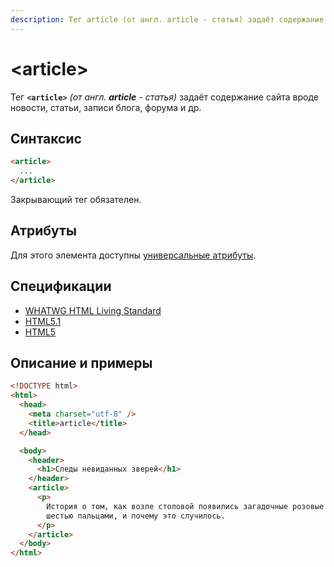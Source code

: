 ```yaml
---
description: Тег article (от англ. article - статья) задаёт содержание сайта вроде новости, статьи, записи блога, форума и др
---
```


# &lt;article&gt;

Тег **`<article>`** _(от англ. **article** - статья)_ задаёт содержание сайта вроде новости, статьи, записи блога, форума и др.

## Синтаксис

```html
<article>
  ...
</article>
```

Закрывающий тег обязателен.

## Атрибуты

Для этого элемента доступны [универсальные атрибуты](uni-attr.md).

## Спецификации

- [WHATWG HTML Living Standard](https://html.spec.whatwg.org/multipage/sections.html#the-article-element)
- [HTML5.1](http://www.w3.org/html/wg/drafts/html/master/sections.html#the-article-element)
- [HTML5](http://www.w3.org/TR/html5/sections.html#the-article-element)

## Описание и примеры

```html
<!DOCTYPE html>
<html>
  <head>
    <meta charset="utf-8" />
    <title>article</title>
  </head>

  <body>
    <header>
      <h1>Следы невиданных зверей</h1>
    </header>
    <article>
      <p>
        История о том, как возле столовой появились загадочные розовые следы с
        шестью пальцами, и почему это случилось.
      </p>
    </article>
  </body>
</html>
```
